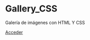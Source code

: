 # Gallery_CSS
Galería de imágenes con HTML Y CSS

<a href="https://tripleyei.github.io/Gallery_CSS/"> Acceder</a>

